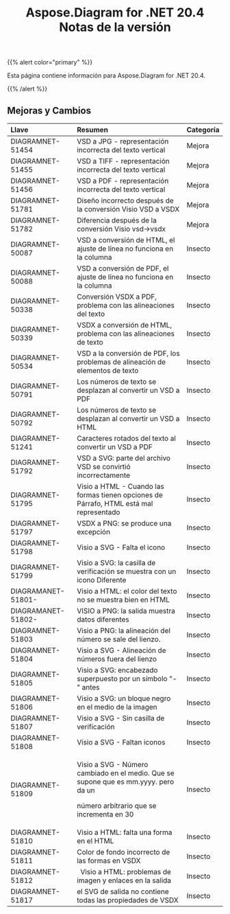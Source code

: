 ﻿---
title: Aspose.Diagram for .NET 20.4 Notas de la versión
type: docs
weight: 40
url: /es/net/aspose-diagram-for-net-20-4-release-notes/
---
{{% alert color="primary" %}} 

Esta página contiene información para Aspose.Diagram for .NET 20.4.

{{% /alert %}} 
## **Mejoras y Cambios**

|**Llave**|**Resumen**|**Categoría**|
|:- |:- |:- |
|DIAGRAMNET-51454|VSD a JPG - representación incorrecta del texto vertical|Mejora|
|DIAGRAMNET-51455|VSD a TIFF - representación incorrecta del texto vertical|Mejora|
|DIAGRAMNET-51456|VSD a PDF - representación incorrecta del texto vertical|Mejora|
|DIAGRAMNET-51781|Diseño incorrecto después de la conversión Visio VSD a VSDX|Mejora|
|DIAGRAMNET-51782|Diferencia después de la conversión Visio vsd->vsdx|Mejora|
|DIAGRAMNET-50087|VSD a conversión de HTML, el ajuste de línea no funciona en la columna|Insecto|
|DIAGRAMNET-50088|VSD a conversión de PDF, el ajuste de línea no funciona en la columna|Insecto|
|DIAGRAMNET-50338|Conversión VSDX a PDF, problema con las alineaciones del texto|Insecto|
|DIAGRAMNET-50339|VSDX a conversión de HTML, problema con las alineaciones de texto|Insecto|
|DIAGRAMNET-50534|VSD a la conversión de PDF, los problemas de alineación de elementos de texto|Insecto|
|DIAGRAMNET-50791|Los números de texto se desplazan al convertir un VSD a PDF|Insecto|
|DIAGRAMNET-50792|Los números de texto se desplazan al convertir un VSD a HTML|Insecto|
|DIAGRAMNET-51241|Caracteres rotados del texto al convertir un VSD a PDF|Insecto|
|DIAGRAMNET-51792|VSD a SVG: parte del archivo VSD se convirtió incorrectamente|Insecto|
|DIAGRAMNET-51795|Visio a HTML - Cuando las formas tienen opciones de Párrafo, HTML está mal representado|Insecto|
|DIAGRAMNET-51797|VSDX a PNG: se produce una excepción|Insecto|
|DIAGRAMNET-51798|Visio a SVG - Falta el icono|Insecto|
|DIAGRAMNET-51799|Visio a SVG: la casilla de verificación se muestra con un icono Diferente|Insecto|
|DIAGRAMANET-51801-|Visio a HTML: el color del texto no se muestra bien en HTML|Insecto|
|DIAGRAMANET-51802-|VISIO a PNG: la salida muestra datos diferentes|Insecto|
|DIAGRAMNET-51803|Visio a PNG: la alineación del número se sale del lienzo.|Insecto|
|DIAGRAMNET-51804|Visio a SVG - Alineación de números fuera del lienzo|Insecto|
|DIAGRAMNET-51805|Visio a SVG: encabezado superpuesto por un símbolo "-" antes|Insecto|
|DIAGRAMNET-51806|Visio a SVG: un bloque negro en el medio de la imagen|Insecto|
|DIAGRAMNET-51807|Visio a SVG - Sin casilla de verificación|Insecto|
|DIAGRAMNET-51808|Visio a SVG - Faltan iconos|Insecto|
|DIAGRAMNET-51809|<p> Visio a SVG - Número cambiado en el medio. Que se supone que es mm.yyyy. pero da un</p><p>número arbitrario que se incrementa en 30</p>|Insecto|
|DIAGRAMNET-51810|Visio a HTML: falta una forma en el HTML|Insecto|
|DIAGRAMNET-51811|Color de fondo incorrecto de las formas en VSDX|Insecto|
|DIAGRAMNET-51812|` `Visio a HTML: problemas de imagen y enlaces en la salida|Insecto|
|DIAGRAMNET-51817|el SVG de salida no contiene todas las propiedades de VSDX|Insecto|

